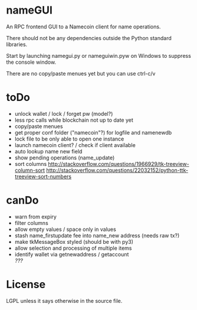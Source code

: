 nameGUI
=======
An RPC frontend GUI to a Namecoin client for name operations.

There should not be any dependencies outside the Python standard libraries.

Start by launching namegui.py or nameguiwin.pyw on Windows to suppress the console window.

There are no copy/paste menues yet but you can use ctrl-c/v

toDo
====
* unlock wallet / lock / forget pw (model?)
* less rpc calls while blockchain not up to date yet
* copy/paste menues
* get proper conf folder ("namecoin"?) for logfile and namenewdb
* lock file to be only able to open one instance
* launch namecoin client? / check if client available
* auto lookup name new field
* show pending operations (name_update)
* sort columns
  http://stackoverflow.com/questions/1966929/tk-treeview-column-sort
  http://stackoverflow.com/questions/22032152/python-ttk-treeview-sort-numbers


canDo
=====
* warn from expiry
* filter columns
* allow empty values / space only in values
* stash name_firstupdate fee into name_new address (needs raw tx?)
* make tkMessageBox styled (should be with py3)
* allow selection and processing of multiple items
* identify wallet via getnewaddress / getaccount <address> ???

License
=======
LGPL unless it says otherwise in the source file.
